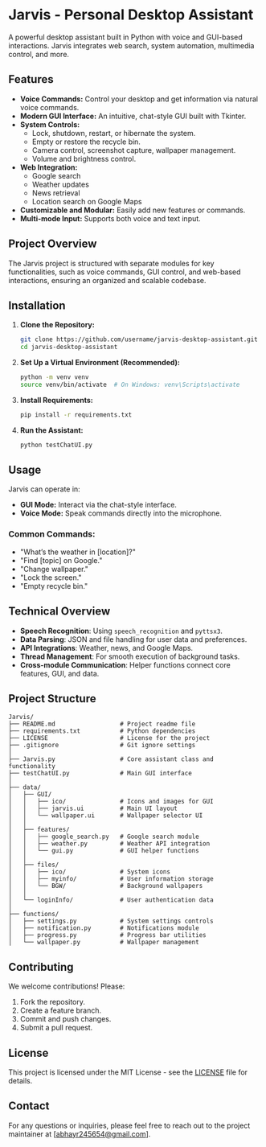 # Jarvis - Personal Desktop Assistant

A powerful desktop assistant built in Python with voice and GUI-based interactions. Jarvis integrates web search, system automation, multimedia control, and more.

## Features

- **Voice Commands:** Control your desktop and get information via natural voice commands.
- **Modern GUI Interface:** An intuitive, chat-style GUI built with Tkinter.
- **System Controls:**
  - Lock, shutdown, restart, or hibernate the system.
  - Empty or restore the recycle bin.
  - Camera control, screenshot capture, wallpaper management.
  - Volume and brightness control.
- **Web Integration:**
  - Google search
  - Weather updates
  - News retrieval
  - Location search on Google Maps
- **Customizable and Modular:** Easily add new features or commands.
- **Multi-mode Input:** Supports both voice and text input.

## Project Overview

The Jarvis project is structured with separate modules for key functionalities, such as voice commands, GUI control, and web-based interactions, ensuring an organized and scalable codebase.

## Installation

1. **Clone the Repository:**
   ```bash
   git clone https://github.com/username/jarvis-desktop-assistant.git
   cd jarvis-desktop-assistant
   ```
   
2. **Set Up a Virtual Environment (Recommended):**
   ```bash
   python -m venv venv
   source venv/bin/activate  # On Windows: venv\Scripts\activate
   ```

3. **Install Requirements:**
   ```bash
   pip install -r requirements.txt
   ```

4. **Run the Assistant:**
   ```bash
   python testChatUI.py
   ```

## Usage

Jarvis can operate in:
- **GUI Mode:** Interact via the chat-style interface.
- **Voice Mode:** Speak commands directly into the microphone.

### Common Commands:
- "What’s the weather in [location]?"
- "Find [topic] on Google."
- "Change wallpaper."
- "Lock the screen."
- "Empty recycle bin."

## Technical Overview

- **Speech Recognition**: Using `speech_recognition` and `pyttsx3`.
- **Data Parsing**: JSON and file handling for user data and preferences.
- **API Integrations**: Weather, news, and Google Maps.
- **Thread Management**: For smooth execution of background tasks.
- **Cross-module Communication**: Helper functions connect core features, GUI, and data.

## Project Structure

```plaintext
Jarvis/
├── README.md                  # Project readme file
├── requirements.txt           # Python dependencies
├── LICENSE                    # License for the project
├── .gitignore                 # Git ignore settings
│
├── Jarvis.py                  # Core assistant class and functionality
├── testChatUI.py              # Main GUI interface
│
├── data/
│   ├── GUI/
│   │   ├── ico/               # Icons and images for GUI
│   │   ├── jarvis.ui          # Main UI layout
│   │   └── wallpaper.ui       # Wallpaper selector UI
│   │
│   ├── features/
│   │   ├── google_search.py   # Google search module
│   │   ├── weather.py         # Weather API integration
│   │   └── gui.py             # GUI helper functions
│   │
│   ├── files/
│   │   ├── ico/               # System icons
│   │   ├── myinfo/            # User information storage
│   │   └── BGW/               # Background wallpapers
│   │
│   └── loginInfo/             # User authentication data
│
├── functions/
│   ├── settings.py            # System settings controls
│   ├── notification.py        # Notifications module
│   ├── progress.py            # Progress bar utilities
│   └── wallpaper.py           # Wallpaper management
```

## Contributing

We welcome contributions! Please:
1. Fork the repository.
2. Create a feature branch.
3. Commit and push changes.
4. Submit a pull request.

## License

This project is licensed under the MIT License - see the [LICENSE](LICENSE) file for details.

## Contact

For any questions or inquiries, please feel free to reach out to the project maintainer at [abhayr245654@gmail.com].
